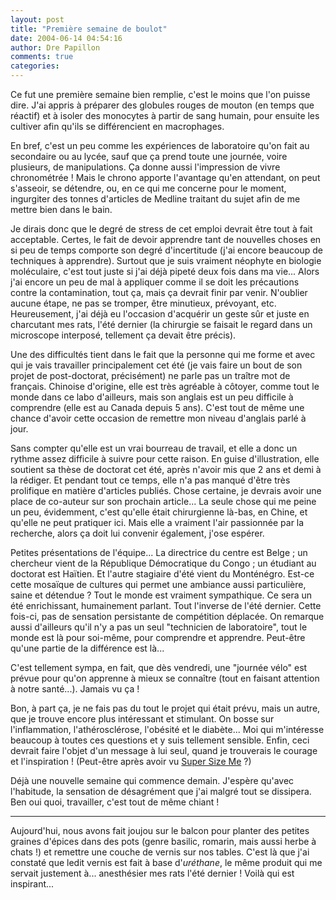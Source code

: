 ```yaml
---
layout: post
title: "Première semaine de boulot"
date: 2004-06-14 04:54:16
author: Dre Papillon
comments: true
categories: 
---
```



Ce fut une première semaine bien remplie, c'est le moins que l'on puisse dire.  J'ai appris à préparer des globules rouges de mouton (en temps que réactif) et à isoler des monocytes à partir de sang humain, pour ensuite les cultiver afin qu'ils se différencient en macrophages.

En bref, c'est un peu comme les expériences de laboratoire qu'on fait au secondaire ou au lycée, sauf que ça prend toute une journée, voire plusieurs, de manipulations.  Ça donne aussi l'impression de vivre chronométrée !  Mais le chrono apporte l'avantage qu'en attendant, on peut s'asseoir, se détendre, ou, en ce qui me concerne pour le moment, ingurgiter des tonnes d'articles de Medline traitant du sujet afin de me mettre bien dans le bain.

Je dirais donc que le degré de stress de cet emploi devrait être tout à fait acceptable.  Certes, le fait de devoir apprendre tant de nouvelles choses en si peu de temps comporte son degré d'incertitude (j'ai encore beaucoup de techniques à apprendre).  Surtout que je suis vraiment néophyte en biologie moléculaire, c'est tout juste si j'ai déjà pipeté deux fois dans ma vie...  Alors j'ai encore un peu de mal à appliquer comme il se doit les précautions contre la contamination, tout ça, mais ça devrait finir par venir.  N'oublier aucune étape, ne pas se tromper, être minutieux, prévoyant, etc.  Heureusement, j'ai déjà eu l'occasion d'acquérir un geste sûr et juste en charcutant mes rats, l'été dernier (la chirurgie se faisait le regard dans un microscope interposé, tellement ça devait être précis).

Une des difficultés tient dans le fait que la personne qui me forme et avec qui je vais travailler principalement cet été (je vais faire un bout de son projet de post-doctorat, précisément) ne parle pas un traître mot de français.  Chinoise d'origine, elle est très agréable à côtoyer, comme tout le monde dans ce labo d'ailleurs, mais son anglais est un peu difficile à comprendre (elle est au Canada depuis 5 ans).  C'est tout de même une chance d'avoir cette occasion de remettre mon niveau d'anglais parlé à jour.

Sans compter qu'elle est un vrai bourreau de travail, et elle a donc un rythme assez difficile à suivre pour cette raison.  En guise d'illustration, elle soutient sa thèse de doctorat cet été, après n'avoir mis que 2 ans et demi à la rédiger.  Et pendant tout ce temps, elle n'a pas manqué d'être très prolifique en matière d'articles publiés.  Chose certaine, je devrais avoir une place de co-auteur sur son prochain article...  La seule chose qui me peine un peu, évidemment, c'est qu'elle était chirurgienne là-bas, en Chine, et qu'elle ne peut pratiquer ici.  Mais elle a vraiment l'air passionnée par la recherche, alors ça doit lui convenir également, j'ose espérer.

Petites présentations de l'équipe...  La directrice du centre est Belge ; un chercheur vient de la République Démocratique du Congo ; un étudiant au doctorat est Haïtien.  Et l'autre stagiaire d'été vient du Monténégro.  Est-ce cette mosaïque de cultures qui permet une ambiance aussi particulière, saine et détendue ?  Tout le monde est vraiment sympathique.  Ce sera un été enrichissant, humainement parlant.  Tout l'inverse de l'été dernier.  Cette fois-ci, pas de sensation persistante de compétition déplacée.  On remarque aussi d'ailleurs qu'il n'y a pas un seul "technicien de laboratoire", tout le monde est là pour soi-même, pour comprendre et apprendre.  Peut-être qu'une partie de la différence est là...

C'est tellement sympa, en fait, que dès vendredi, une "journée vélo" est prévue pour qu'on apprenne à mieux se connaître (tout en faisant attention à notre santé...).  Jamais vu ça !

Bon, à part ça, je ne fais pas du tout le projet qui était prévu, mais un autre, que je trouve encore plus intéressant et stimulant.  On bosse sur l'inflammation, l'athérosclérose, l'obésité et le diabète...  Moi qui m'intéresse beaucoup à toutes ces questions et y suis tellement sensible.  Enfin, ceci devrait faire l'objet d'un message à lui seul, quand je trouverais le courage et l'inspiration !  (Peut-être après avoir vu [Super Size Me](http://www.supersizeme.com/) ?)

Déjà une nouvelle semaine qui commence demain.  J'espère qu'avec l'habitude, la sensation de désagrément que j'ai malgré tout se dissipera.  Ben oui quoi, travailler, c'est tout de même chiant !

***

Aujourd'hui, nous avons fait joujou sur le balcon pour planter des petites graines d'épices dans des pots (genre basilic, romarin, mais aussi herbe à chats !) et remettre une couche de vernis sur nos tables.  C'est là que j'ai constaté que ledit vernis est fait à base d'*uréthane*, le même produit qui me servait justement à... anesthésier mes rats l'été dernier !  Voilà qui est inspirant...